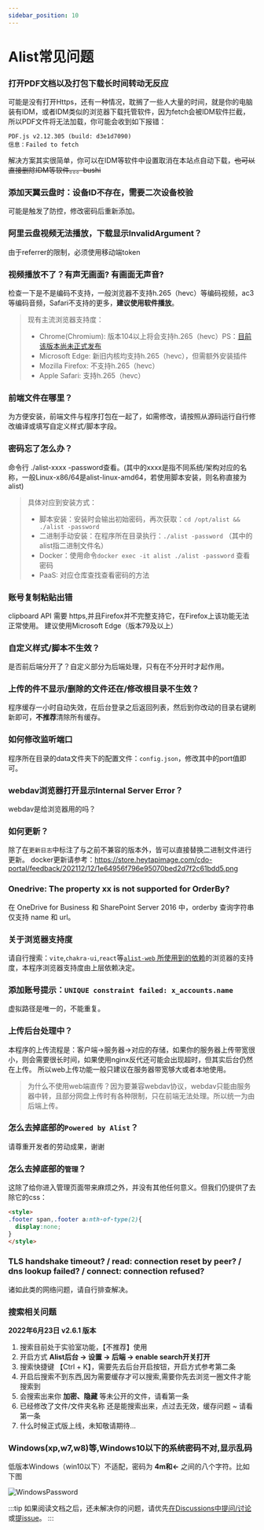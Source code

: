 ```yaml
---
sidebar_position: 10
---
```


# Alist常见问题

### 打开PDF文档以及打包下载长时间转动无反应

可能是没有打开Https，还有一种情况，耽搁了一些人大量的时间，就是你的电脑装有IDM，或者IDM类似的浏览器下载托管软件，因为fetch会被IDM软件拦截，所以PDF文件将无法加载，你可能会收到如下报错：
```
PDF.js v2.12.305 (build: d3e1d7090)
信息：Failed to fetch
```
解决方案其实很简单，你可以在IDM等软件中设置取消在本站点自动下载，~~也可以直接删除IDM等软件。。。bushi~~

### 添加天翼云盘时：设备ID不存在，需要二次设备校验

可能是触发了防控，修改密码后重新添加。

### 阿里云盘视频无法播放，下载显示InvalidArgument？

由于referrer的限制，必须使用移动端token

### 视频播放不了？有声无画面? 有画面无声音?

检查一下是不是编码不支持，一般浏览器不支持h.265（hevc）等编码视频，ac3等编码音频，Safari不支持的更多，**建议使用软件播放**。

> 现有主流浏览器支持度：
> - Chrome(Chromium):  版本104以上将会支持h.265（hevc）PS：[目前该版本尚未正式发布](https://www.bilibili.com/read/cv16293285)
> - Microsoft Edge:    新旧内核均支持h.265（hevc），但需额外安装插件
> - Mozilla Firefox:   不支持h.265（hevc）
> - Apple Safari:      支持h.265（hevc）

### 前端文件在哪里？

为方便安装，前端文件与程序打包在一起了，如需修改，请按照从源码运行自行修改编译或填写自定义样式/脚本字段。

### 密码忘了怎么办？

命令行 ./alist-xxxx -password查看。(其中的xxxx是指不同系统/架构对应的名称，一般Linux-x86/64是alist-linux-amd64，若使用脚本安装，则名称直接为alist)
> 具体对应到安装方式：
> - 脚本安装：安装时会输出初始密码，再次获取：`cd /opt/alist && ./alist -password`
> - 二进制手动安装：在程序所在目录执行：`./alist -password` （其中的alist指二进制文件名）
> - Docker：使用命令`docker exec -it alist ./alist -password` 查看密码
> - PaaS: 对应仓库查找查看密码的方法

### 账号复制粘贴出错

clipboard API 需要 https,并且Firefox并不完整支持它，在Firefox上该功能无法正常使用。
建议使用Microsoft Edge（版本79及以上）

### 自定义样式/脚本不生效？

是否前后端分开了？自定义部分为后端处理，只有在不分开时才起作用。

### 上传的件不显示/删除的文件还在/修改根目录不生效？

程序缓存一小时自动失效，在后台登录之后返回列表，然后到你改动的目录右键刷新即可，**不推荐**清除所有缓存。

### 如何修改监听端口

程序所在目录的data文件夹下的配置文件：`config.json`，修改其中的port值即可。

### webdav浏览器打开显示Internal Server Error？

webdav是给浏览器用的吗？

### 如何更新？

除了在`更新日志`中标注了与之前不兼容的版本外，皆可以直接替换二进制文件进行更新。
docker更新请参考：https://store.heytapimage.com/cdo-portal/feedback/202112/12/1e64956f796e95070bed2d7f2c61bdd5.png

### Onedrive: The property xx is not supported for OrderBy?

在 OneDrive for Business 和 SharePoint Server 2016 中，orderby 查询字符串仅支持 name 和 url。

### 关于浏览器支持度

请自行搜索：`vite`,`chakra-ui`,`react`等[`alist-web` 所使用到的依赖](https://github.com/alist-org/alist-web/blob/v2/package.json)的浏览器的支持度，本程序浏览器支持度由上层依赖决定。

### 添加账号提示：`UNIQUE constraint failed: x_accounts.name`

虚拟路径是唯一的，不能重复。

### 上传后台处理中？

本程序的上传流程是：客户端->服务器->对应的存储，如果你的服务器上传带宽很小，则会需要很长时间，如果使用nginx反代还可能会出现超时，但其实后台仍然在上传。
所以web上传功能一般只建议在服务器带宽够大或者本地使用。
> 为什么不使用web端直传？因为要兼容webdav协议，webdav只能由服务器中转，且部分网盘上传时有各种限制，只在前端无法处理。所以统一为由后端上传。

### 怎么去掉底部的`Powered by Alist`？

请尊重开发者的劳动成果，谢谢

### 怎么去掉底部的`管理`？

这除了给你进入管理页面带来麻烦之外，并没有其他任何意义。但我们仍提供了去除它的css：
```html
<style>
.footer span,.footer a:nth-of-type(2){
  display:none;
}
</style>
```


### TLS handshake timeout? / read: connection reset by peer? / dns lookup failed? / connect: connection refused?

诸如此类的网络问题，请自行排查解决。

### 搜索相关问题

**2022年6月23日  v2.6.1 版本**

1.  搜索目前处于实验室功能，【不推荐】使用
2.  开启方式  **Alist后台 →  设置 →  后端 →  enable search开关打开**
3.  搜索快捷键 【Ctrl + K】，需要先去后台开启按钮，开启方式参考第二条
4.  开启后搜索不到东西,因为需要缓存才可以搜索,需要你先去浏览一圈文件才能搜索到
5.  会搜索出来你  **加密、隐藏** 等未公开的文件，请看第一条
6.  已经修改了文件/文件夹名称 还是能搜索出来，点过去无效，缓存问题 ~ 请看第一条
7.  什么时候正式版上线，未知敬请期待...

### Windows(xp,w7,w8)等,Windows10以下的系统密码不对,显示乱码

低版本Windows（win10以下）不适配，密码为 **4m和←** 之间的八个字符。比如下图

![WindowsPassword](/img/driver/alist/WindowsPassword.png)



:::tip
如果阅读文档之后，还未解决你的问题，请优先[在Discussions中提问/讨论](https://github.com/Xhofe/alist/discussions)或[提issue](https://github.com/Xhofe/alist/issues/new/choose)。
:::
